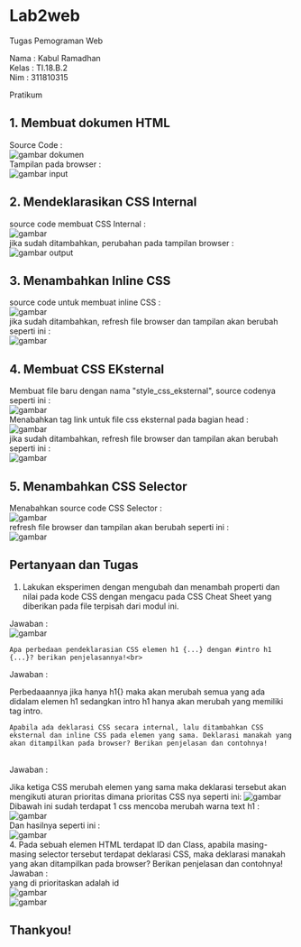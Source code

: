 # Lab2web
Tugas Pemograman Web

Nama    : Kabul Ramadhan<br>
Kelas   : TI.18.B.2<br>
Nim     : 311810315<br>

Pratikum<br>
## 1. Membuat dokumen HTML<br>
Source Code :<br>
![gambar dokumen](gambar/01.png)<br>
Tampilan pada browser :<br>
![gambar input](gambar/02.png)<br>
## 2. Mendeklarasikan CSS Internal<br>
source code membuat CSS Internal :<br>
![gambar](gambar/03.png)<br>
jika sudah ditambahkan, perubahan pada tampilan browser :<br>
![gambar output](gambar/04.png)<br>
## 3. Menambahkan Inline CSS<br>
source code untuk membuat inline CSS :<br>
![gambar](gambar/05.png)<br>
jika sudah ditambahkan, refresh file browser dan tampilan akan berubah seperti ini :<br>
![gambar](gambar/06.png)<br>
## 4. Membuat CSS EKsternal<br>
Membuat file baru dengan nama "style_css_eksternal", source codenya seperti ini :<br>
![gambar](gambar/07.png)<br>
Menabahkan tag link untuk file css eksternal pada bagian head :<br>
![gambar](gambar/08.png)<br>
jika sudah ditambahkan, refresh file browser dan tampilan akan berubah seperti ini :<br>
![gambar](gambar/09.png)<br>
## 5. Menambahkan CSS Selector<br>
Menabahkan source code CSS Selector :<br>
![gambar](gambar/10.png)<br>
refresh file browser dan tampilan akan berubah seperti ini :<br>
![gambar](gambar/11.png)<br>



## Pertanyaan dan Tugas<br>
1. Lakukan eksperimen dengan mengubah dan menambah properti dan nilai pada kode CSS dengan mengacu pada CSS Cheat Sheet yang diberikan pada file terpisah dari modul ini.<br>

Jawaban : <br>
![gambar](gambar/12.png)<br>

    Apa perbedaan pendeklarasian CSS elemen h1 {...} dengan #intro h1 {...}? berikan penjelasannya!<br>

Jawaban :<br>

Perbedaaannya jika hanya h1{} maka akan merubah semua yang ada didalam elemen h1 sedangkan intro h1 hanya akan merubah yang memiliki tag intro.<br>

    Apabila ada deklarasi CSS secara internal, lalu ditambahkan CSS eksternal dan inline CSS pada elemen yang sama. Deklarasi manakah yang akan ditampilkan pada browser? Berikan penjelasan dan contohnya!
<br>
Jawaban :<br>

Jika ketiga CSS merubah elemen yang sama maka deklarasi tersebut akan mengikuti aturan prioritas dimana prioritas CSS nya seperti ini:
![gambar](gambar/13.png)<br>
Dibawah ini sudah terdapat 1 css mencoba merubah warna text h1 :<br>
![gambar](gambar/14.png)<br>
Dan hasilnya seperti ini : <br>
![gambar](gambar/15.png)<br>
4. 
    Pada sebuah elemen HTML terdapat ID dan Class, apabila masing-masing selector tersebut terdapat deklarasi CSS, maka deklarasi manakah yang akan ditampilkan pada browser? Berikan penjelasan dan contohnya! 
<br>
Jawaban :<br>
yang di prioritaskan adalah id <br>
![gambar](gambar/16.png)<br>
![gambar](gambar/17.png)<br>


## Thankyou!
